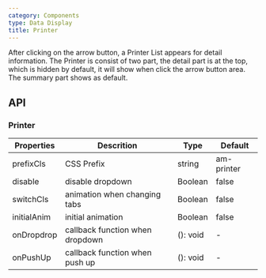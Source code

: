 ```yaml
---
category: Components
type: Data Display
title: Printer
---
```


After clicking on the arrow button, a Printer List appears for detail information.
The Printer is consist of two part, the detail part is at the top, which is hidden by default, it will show when click the arrow button area. The summary part shows as default.

## API

### Printer

Properties | Descrition | Type | Default
-----------|------------|------|--------
| prefixCls    | CSS Prefix  | string |  am-printer   |
| disable      | disable dropdown | Boolean | false |
| switchCls    | animation when changing tabs| Boolean | false |
| initialAnim  | initial animation | Boolean  | false |
| onDropdrop   | callback function when dropdown | (): void | - |
| onPushUp     | callback function when push up | (): void | - |
